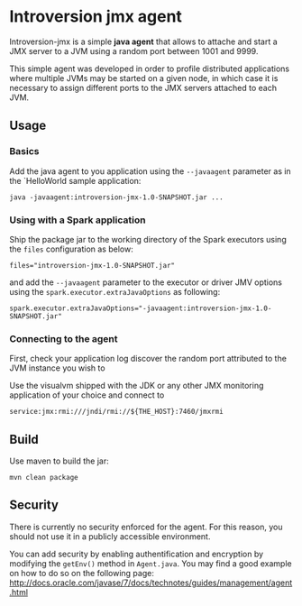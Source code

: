 # Introversion jmx agent

Introversion-jmx is a simple __java agent__ that allows to attache and start a 
JMX server to a JVM using a random port between 1001 and 9999.

This simple agent was developed in order to profile distributed applications 
where multiple JVMs may be started on a given node, in which case it is 
necessary to assign different ports to the JMX servers attached to each JVM.

## Usage

### Basics

Add the java agent to you application using the `--javaagent` parameter 
as in the `HelloWorld sample application:

```
java -javaagent:introversion-jmx-1.0-SNAPSHOT.jar ...
````

### Using with a Spark application

Ship the package jar to the working directory of the Spark executors 
using the `files` configuration as below:

```
files="introversion-jmx-1.0-SNAPSHOT.jar"
```

and add the `--javaagent` parameter to the executor or driver JMV options
using the `spark.executor.extraJavaOptions` as following:

```
spark.executor.extraJavaOptions="-javaagent:introversion-jmx-1.0-SNAPSHOT.jar"
```

### Connecting to the agent

First, check your application log discover the random port attributed to the JVM instance
you wish to 

Use the visualvm shipped with the JDK or any other JMX monitoring application of
your choice and connect to 

```
service:jmx:rmi:///jndi/rmi://${THE_HOST}:7460/jmxrmi
```

## Build

Use maven to build the jar:

```
mvn clean package
```

## Security

There is currently no security enforced for the agent. For this reason, you should not 
use it in a publicly accessible environment.

You can add security by enabling authentification and encryption by modifying the 
`getEnv()` method in `Agent.java`. You may find a good example on how to do so on the 
following page: http://docs.oracle.com/javase/7/docs/technotes/guides/management/agent.html

